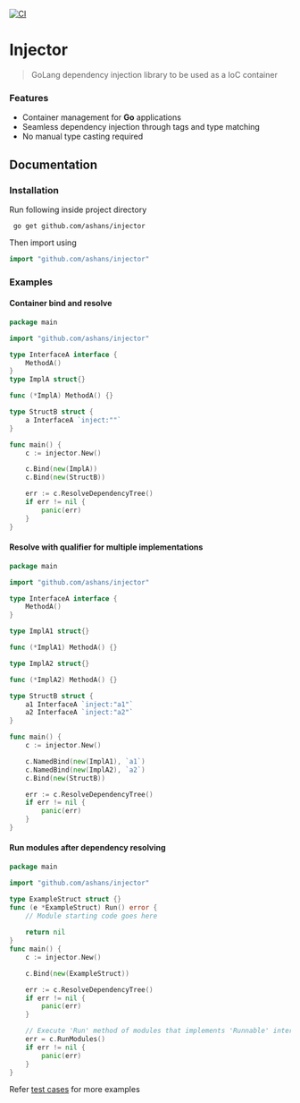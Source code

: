 [![CI](https://github.com/ashans/injector/actions/workflows/ci.yml/badge.svg?branch=master)](https://github.com/ashans/injector/actions/workflows/ci.yml)
# Injector

> GoLang dependency injection library to be used as a IoC container

### Features

- Container management for **Go** applications
- Seamless dependency injection through tags and type matching
- No manual type casting required

## Documentation

### Installation
Run following inside project directory
```shell
 go get github.com/ashans/injector
```
Then import using
```go
import "github.com/ashans/injector"
```

### Examples

#### Container bind and resolve

```go
package main

import "github.com/ashans/injector"

type InterfaceA interface {
	MethodA()
}
type ImplA struct{}

func (*ImplA) MethodA() {}

type StructB struct {
	a InterfaceA `inject:""`
}

func main() {
	c := injector.New()

	c.Bind(new(ImplA))
	c.Bind(new(StructB))

	err := c.ResolveDependencyTree()
	if err != nil {
		panic(err)
	}
}
```

#### Resolve with qualifier for multiple implementations

```go
package main

import "github.com/ashans/injector"

type InterfaceA interface {
	MethodA()
}

type ImplA1 struct{}

func (*ImplA1) MethodA() {}

type ImplA2 struct{}

func (*ImplA2) MethodA() {}

type StructB struct {
	a1 InterfaceA `inject:"a1"`
	a2 InterfaceA `inject:"a2"`
}

func main() {
	c := injector.New()

	c.NamedBind(new(ImplA1), `a1`)
	c.NamedBind(new(ImplA2), `a2`)
	c.Bind(new(StructB))

	err := c.ResolveDependencyTree()
	if err != nil {
		panic(err)
	}
}
```

#### Run modules after dependency resolving

```go
package main

import "github.com/ashans/injector"

type ExampleStruct struct {}
func (e *ExampleStruct) Run() error {
	// Module starting code goes here
	
	return nil
}
func main() {
    c := injector.New()

    c.Bind(new(ExampleStruct))

    err := c.ResolveDependencyTree()
    if err != nil {
        panic(err)
    }

    // Execute 'Run' method of modules that implements 'Runnable' interface
    err = c.RunModules()
    if err != nil {
        panic(err)
    }
}


```

Refer [test cases](container_test.go) for more examples